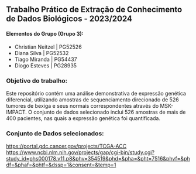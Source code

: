 ## Trabalho Prático de Extração de Conhecimento de Dados Biológicos - 2023/2024

#### Elementos do Grupo (Grupo 3):
- Christian Neitzel | PG52526
- Diana Silva | PG52532
- Tiago Miranda | PG54437
- Diogo Esteves | PG28935

### Objetivo do trabalho:
Este repositório contém uma análise demonstrativa de expressão genética diferencial, utilizando amostras de sequenciamento direcionado de 526 tumores de bexiga e seus normais correspondentes através do MSK-IMPACT. O conjunto de dados selecionado inclui 526 amostras de mais de 400 pacientes, nas quais a expressão genética foi quantificada.

### Conjunto de Dados selecionados:
https://portal.gdc.cancer.gov/projects/TCGA-ACC
https://www.ncbi.nlm.nih.gov/projects/gap/cgi-bin/study.cgi?study_id=phs000178.v11.p8&phv=354519&phd=&pha=&pht=7516&phvf=&phdf=&phaf=&phtf=&dssp=1&consent=&temp=1
